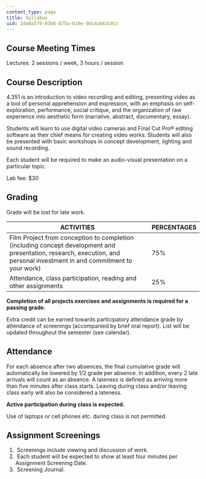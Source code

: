 ```yaml
---
content_type: page
title: Syllabus
uid: 2da0a579-03b8-875a-b18e-9dc4ab63c01c
---
```


Course Meeting Times
--------------------

Lectures: 2 sessions / week, 3 hours / session

Course Description
------------------

4.351 is an introduction to video recording and editing, presenting video as a tool of personal apprehension and expression, with an emphasis on self-exploration, performance, social critique, and the organization of raw experience into aesthetic form (narrative, abstract, documentary, essay).

Students will learn to use digital video cameras and Final Cut Pro® editing software as their chief means for creating video works. Students will also be presented with basic workshops in concept development, lighting and sound recording.

Each student will be required to make an audio-visual presentation on a particular topic.

Lab fee: $30

Grading
-------

Grade will be lost for late work.

| ACTIVITIES | PERCENTAGES |
| --- | --- |
| Film Project from conception to completion (including concept development and presentation, research, execution, and personal investment in and commitment to your work) | 75% |
| Attendance, class participation, reading and other assignments | 25% 

**Completion of all projects exercises and assignments is required for a passing grade.**

Extra credit can be earned towards participatory attendance grade by attendance of screenings (accompanied by brief oral report). List will be updated throughout the semester (see calendar).

Attendance
----------

For each absence after two absences, the final cumulative grade will automatically be lowered by 1/2 grade per absence. In addition, every 2 late arrivals will count as an absence. A lateness is defined as arriving more than five minutes after class starts. Leaving during class and/or leaving class early will also be considered a lateness.

**Active participation during class is expected.**

Use of laptops or cell phones etc. during class is not permitted.

Assignment Screenings
---------------------

1.   Screenings include viewing and discussion of work.
2.   Each student will be expected to show at least four minutes per Assignment Screening Date.
3.   Screening Journal.